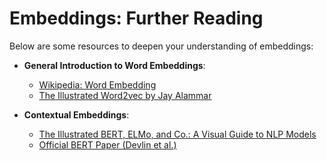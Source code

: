# Embeddings: Further Reading

Below are some resources to deepen your understanding of embeddings:

- **General Introduction to Word Embeddings**:
  - [Wikipedia: Word Embedding](https://en.wikipedia.org/wiki/Word_embedding)
  - [The Illustrated Word2vec by Jay Alammar](https://jalammar.github.io/illustrated-word2vec/)

- **Contextual Embeddings**:
  - [The Illustrated BERT, ELMo, and Co.: A Visual Guide to NLP Models](https://jalammar.github.io/illustrated-bert/)
  - [Official BERT Paper (Devlin et al.)](https://arxiv.org/abs/1810.04805)
